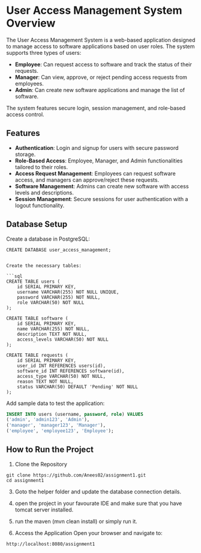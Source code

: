 # User Access Management System Overview

The User Access Management System is a web-based application designed to manage access to software applications based on user roles. The system supports three types of users:

- **Employee**: Can request access to software and track the status of their requests.
- **Manager**: Can view, approve, or reject pending access requests from employees.
- **Admin**: Can create new software applications and manage the list of software.

The system features secure login, session management, and role-based access control.

## Features

- **Authentication**: Login and signup for users with secure password storage.
- **Role-Based Access**: Employee, Manager, and Admin functionalities tailored to their roles.
- **Access Request Management**: Employees can request software access, and managers can approve/reject these requests.
- **Software Management**: Admins can create new software with access levels and descriptions.
- **Session Management**: Secure sessions for user authentication with a logout functionality.

## Database Setup

Create a database in PostgreSQL:
   ```
   CREATE DATABASE user_access_management;


Create the necessary tables:

```sql
   CREATE TABLE users (
       id SERIAL PRIMARY KEY,
       username VARCHAR(255) NOT NULL UNIQUE,
       password VARCHAR(255) NOT NULL,
       role VARCHAR(50) NOT NULL
   );
   
   CREATE TABLE software (
       id SERIAL PRIMARY KEY,
       name VARCHAR(255) NOT NULL,
       description TEXT NOT NULL,
       access_levels VARCHAR(50) NOT NULL
   );
   
   CREATE TABLE requests (
       id SERIAL PRIMARY KEY,
       user_id INT REFERENCES users(id),
       software_id INT REFERENCES software(id),
       access_type VARCHAR(50) NOT NULL,
       reason TEXT NOT NULL,
       status VARCHAR(50) DEFAULT 'Pending' NOT NULL
   );
```

Add sample data to test the application:
```sql
INSERT INTO users (username, password, role) VALUES
('admin', 'admin123', 'Admin'),
('manager', 'manager123', 'Manager'),
('employee', 'employee123', 'Employee');
```

## How to Run the Project
1. Clone the Repository

```
git clone https://github.com/Anees02/assignment1.git
cd assignment1
```

3. Goto the helper folder and update the database connection details.

4. open the project in your favourate IDE and make sure that you have tomcat server installed.

5. run the maven (mvn clean install) or simply run it.

6. Access the Application
Open your browser and navigate to:
```
http://localhost:8080/assignment1
```
